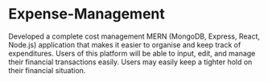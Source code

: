 # Expense-Management
Developed a complete cost management MERN (MongoDB, Express, React,
Node.js) application that makes it easier to organise and keep track of expenditures. Users of this platform
will be able to input, edit, and manage their financial transactions easily. Users may easily keep a tighter hold
on their financial situation.
